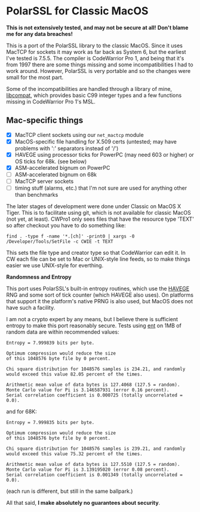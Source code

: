 PolarSSL for Classic MacOS
==========================

**This is not extensively tested, and may not be secure at all!**
**Don't blame me for any data breaches!**

This is a port of the PolarSSL library to the classic MacOS. Since it uses MacTCP for sockets it may work as far back as System 6, but the earliest I've tested is 7.5.5. The compiler is CodeWarrior Pro 1, and being that it's from 1997 there are some things missing and some incompatibilities I had to work around. However, PolarSSL is very portable and so the changes were small for the most part.

Some of the incompatibilities are handled through a library of mine, [libcompat](https://github.com/leitec/libcompat), which provides basic C99 integer types and a few functions missing in CodeWarrior Pro 1's MSL.

Mac-specific things
-------------------
- [X] MacTCP client sockets using our `net_mactcp` module
- [X] MacOS-specific file handling for X.509 certs (untested; may have problems with ':' separators instead of '/')
- [X] HAVEGE using processor ticks for PowerPC (may need 603 or higher) or OS ticks for 68k. (see below)
- [X] ASM-accelerated bignum on PowerPC
- [ ] ASM-accelerated bignum on 68k
- [ ] MacTCP server sockets
- [ ] timing stuff (alarms, etc.) that I'm not sure are used for anything other than benchmarks

The later stages of development were done under Classic on MacOS X Tiger. This is to facilitate using git, which is not available for classic MacOS (not yet, at least). CWPro1 only sees files that have the resource type 'TEXT' so after checkout you have to do something like:

    find . -type f -name '*.[ch]' -print0 | xargs -0 /Developer/Tools/SetFile -c CWIE -t TEXT

This sets the file type and creator type so that CodeWarrior can edit it. In CW each file can be set to Mac or UNIX-style line feeds, so to make things easier we use UNIX-style for everthing.

**Randomness and Entropy**

This port uses PolarSSL's built-in entropy routines, which use the [HAVEGE](http://www.irisa.fr/caps/projects/hipsor/) RNG and some sort of tick counter (which HAVEGE also uses). On platforms that support it the platform's native PRNG is also used, but MacOS does not have such a facility.

I am not a crypto expert by any means, but I believe there is sufficient entropy to make this port reasonably secure. Tests using [ent](http://www.fourmilab.ch/random/) on 1MB of random data are within recommended values:

    Entropy = 7.999839 bits per byte.

    Optimum compression would reduce the size
    of this 1048576 byte file by 0 percent.

    Chi square distribution for 1048576 samples is 234.21, and randomly
    would exceed this value 82.05 percent of the times.

    Arithmetic mean value of data bytes is 127.4068 (127.5 = random).
    Monte Carlo value for Pi is 3.146587931 (error 0.16 percent).
    Serial correlation coefficient is 0.000725 (totally uncorrelated = 0.0).

and for 68K:

    Entropy = 7.999835 bits per byte.

    Optimum compression would reduce the size
    of this 1048576 byte file by 0 percent.

    Chi square distribution for 1048576 samples is 239.21, and randomly
    would exceed this value 75.32 percent of the times.

    Arithmetic mean value of data bytes is 127.5510 (127.5 = random).
    Monte Carlo value for Pi is 3.139195020 (error 0.08 percent).
    Serial correlation coefficient is 0.001349 (totally uncorrelated = 0.0).

(each run is different, but still in the same ballpark.)

All that said, **I make absolutely no guarantees about security**.
